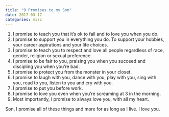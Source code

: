 ```yaml
---
title: "9 Promises to my Son"
date: 2017-03-17
categories: misc
---
```


1. I promise to teach you that it’s ok to fail and to love you when you do.
2. I promise to support you in everything you do. To support your hobbies, your career aspirations and your life choices.
3. I promise to teach you to respect and love all people regardless of race, gender, religion or sexual preference.
4. I promise to be fair to you, praising you when you succeed and discipling you when you’re bad.
5. I promise to protect you from the monster in your closet.
6. I promise to laugh with you, dance with you, play with you, sing with you, read to you, listen to you and cry with you.
7. I promise to put you before work.
8. I promise to love you even when you’re screaming at 3 in the morning.
9. Most importantly, I promise to always love you, with all my heart.

Son, I promise all of these things and more for as long as I live. I love you.
